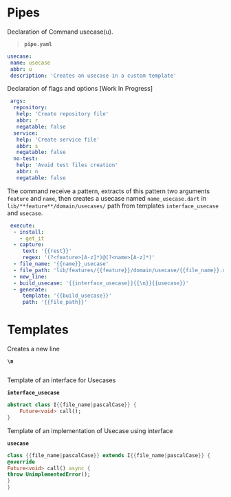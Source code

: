 # Pipes

Declaration of Command usecase(u).

>**`pipe.yaml`**
```yaml
usecase:  
 name: usecase
 abbr: u
 description: 'Creates an usecase in a custom template'
```

Declaration of flags and options [Work In Progress]

```yaml
 args:
  repository:
   help: 'Create repository file'
   abbr: r
   negatable: false
  service: 
   help: 'Create service file'
   abbr: s
   negatable: false
  no-test:
   help: 'Avoid test files creation'
   abbr: n
   negatable: false
```

The command receive a pattern, extracts of this pattern
two arguments `feature` and `name`, then creates a usecase named `name_usecase.dart` in
`lib/**feature**/domain/usecases/` path from templates `interface_usecase` and `usecase`.

```yaml
 execute:
  - install:
    - get_it
  - capture:
     text: '{{rest}}'
     regex: '(?<feature>[A-z]*)@(?<name>[A-z]*)'
  - file_name: '{{name}}_usecase'
  - file_path: 'lib/features/{{feature}}/domain/usecase/{{file_name}}.dart'
  - new_line: 
  - build_usecase: '{{interface_usecase}}{{\n}}{{usecase}}'
  - generate:
     template: '{{build_usecase}}'
     path: '{{file_path}}'
```

# Templates

Creates a new line

**`\n`**
```dart

```

Template of an interface for Usecases

**`interface_usecase`**
```dart
abstract class I{{file_name|pascalCase}} {
	Future<void> call();
}
```  

Template of an implementation of Usecase using interface

**`usecase`**
```dart
class {{file_name|pascalCase}} extends I{{file_name|pascalCase}} {
@override
Future<void> call() async {
throw UnimplementedError();
}
}
```